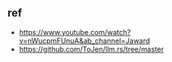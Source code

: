 ## ref 

- https://www.youtube.com/watch?v=nWucpmFUnuA&ab_channel=Jaward
- https://github.com/ToJen/llm.rs/tree/master